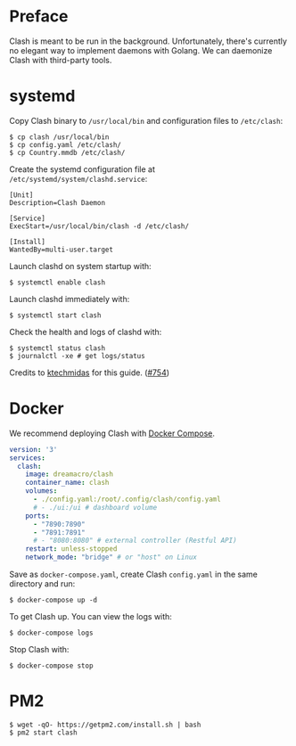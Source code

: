 # Preface
Clash is meant to be run in the background. Unfortunately, there's currently no elegant way to implement daemons with Golang. We can daemonize Clash with third-party tools.

# systemd
Copy Clash binary to `/usr/local/bin` and configuration files to `/etc/clash`:
```
$ cp clash /usr/local/bin
$ cp config.yaml /etc/clash/
$ cp Country.mmdb /etc/clash/
```

Create the systemd configuration file at `/etc/systemd/system/clashd.service`:
```
[Unit]
Description=Clash Daemon

[Service]
ExecStart=/usr/local/bin/clash -d /etc/clash/

[Install]
WantedBy=multi-user.target
```

Launch clashd on system startup with:
```
$ systemctl enable clash
```

Launch clashd immediately with:
```
$ systemctl start clash
```

Check the health and logs of clashd with:
```
$ systemctl status clash
$ journalctl -xe # get logs/status
```

Credits to [ktechmidas](https://github.com/ktechmidas) for this guide. ([#754](https://github.com/Dreamacro/clash/issues/754))

# Docker
We recommend deploying Clash with [Docker Compose](https://docs.docker.com/compose/).

```yaml
version: '3'
services:
  clash:
    image: dreamacro/clash
    container_name: clash
    volumes:
      - ./config.yaml:/root/.config/clash/config.yaml
      # - ./ui:/ui # dashboard volume
    ports:
      - "7890:7890"
      - "7891:7891"
      # - "8080:8080" # external controller (Restful API)
    restart: unless-stopped
    network_mode: "bridge" # or "host" on Linux
```

Save as `docker-compose.yaml`, create Clash `config.yaml` in the same directory and run:

```
$ docker-compose up -d
```
 
To get Clash up. You can view the logs with:

```
$ docker-compose logs
```

Stop Clash with:

```
$ docker-compose stop
```

# PM2
```
$ wget -qO- https://getpm2.com/install.sh | bash
$ pm2 start clash
```
